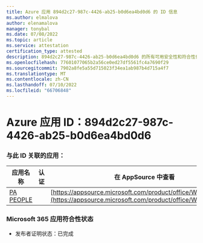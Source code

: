 ```yaml
---
title: Azure 应用 894d2c27-987c-4426-ab25-b0d6ea4bd0d6 的 ID 信息
ms.author: elmalova
author: elenamalova
manager: tonybal
ms.date: 07/08/2022
ms.topic: article
ms.service: attestation
certification_type: attested
description: 894d2c27-987c-4426-ab25-b0d6ea4bd0d6 的所有可用安全性和符合性信息信息。
ms.openlocfilehash: 77601077065b2a56ce0ed27df5561fc4a7690f29
ms.sourcegitcommit: 7902a8fe5a55d715023f34ea1ab987b4d715a4f7
ms.translationtype: MT
ms.contentlocale: zh-CN
ms.lasthandoff: 07/10/2022
ms.locfileid: "66706848"
---
```

# <a name="azure-app-id-894d2c27-987c-4426-ab25-b0d6ea4bd0d6"></a>Azure 应用 ID：894d2c27-987c-4426-ab25-b0d6ea4bd0d6


### <a name="apps-associated-with-this-id"></a>与此 ID 关联的应用：
| **应用名称** | **认证** | **在 AppSource 中查看** |
|--------------|---------------|-----------------------|
| [PA PEOPLE](../forward/WA200002948.md) |  | [https://appsource.microsoft.com/product/office/WA200002948](https://appsource.microsoft.com/product/office/WA200002948) |

### <a name="microsoft-365-app-compliance-status"></a>Microsoft 365 应用符合性状态
- 发布者证明状态：已完成
